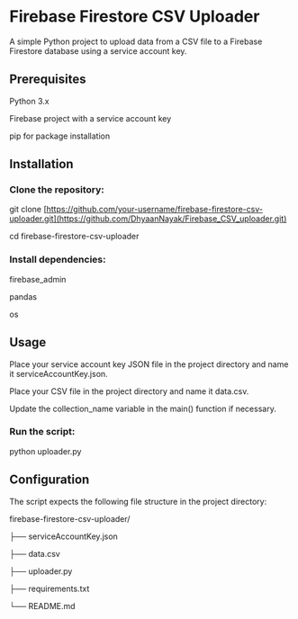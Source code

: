 # Firebase Firestore CSV Uploader

A simple Python project to upload data from a CSV file to a Firebase Firestore database using a service account key.

## Prerequisites
Python 3.x

Firebase project with a service account key

pip for package installation

## Installation

### Clone the repository:

git clone [https://github.com/your-username/firebase-firestore-csv-uploader.git](https://github.com/DhyaanNayak/Firebase_CSV_uploader.git)

cd firebase-firestore-csv-uploader

### Install dependencies:

firebase_admin

pandas

os

## Usage
Place your service account key JSON file in the project directory and name it serviceAccountKey.json.

Place your CSV file in the project directory and name it data.csv.

Update the collection_name variable in the main() function if necessary.

### Run the script:

python uploader.py

## Configuration

The script expects the following file structure in the project directory:

firebase-firestore-csv-uploader/

├── serviceAccountKey.json

├── data.csv

├── uploader.py

├── requirements.txt

└── README.md

